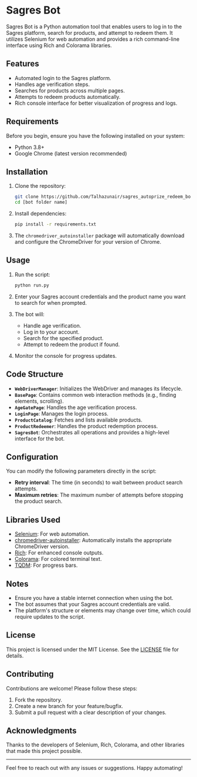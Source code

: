 # Sagres Bot

Sagres Bot is a Python automation tool that enables users to log in to the Sagres platform, search for products, and attempt to redeem them. It utilizes Selenium for web automation and provides a rich command-line interface using Rich and Colorama libraries.

## Features

- Automated login to the Sagres platform.
- Handles age verification steps.
- Searches for products across multiple pages.
- Attempts to redeem products automatically.
- Rich console interface for better visualization of progress and logs.

## Requirements

Before you begin, ensure you have the following installed on your system:

- Python 3.8+
- Google Chrome (latest version recommended)

## Installation

1. Clone the repository:
   ```bash
   git clone https://github.com/Talhazunair/sagres_autoprize_redeem_bot
   cd [bot folder name]
   ```

2. Install dependencies:
   ```bash
   pip install -r requirements.txt
   ```

3. The `chromedriver_autoinstaller` package will automatically download and configure the ChromeDriver for your version of Chrome.

## Usage

1. Run the script:
   ```bash
   python run.py
   ```

2. Enter your Sagres account credentials and the product name you want to search for when prompted.

3. The bot will:
   - Handle age verification.
   - Log in to your account.
   - Search for the specified product.
   - Attempt to redeem the product if found.

4. Monitor the console for progress updates.

## Code Structure

- **`WebDriverManager`**: Initializes the WebDriver and manages its lifecycle.
- **`BasePage`**: Contains common web interaction methods (e.g., finding elements, scrolling).
- **`AgeGatePage`**: Handles the age verification process.
- **`LoginPage`**: Manages the login process.
- **`ProductCatalog`**: Fetches and lists available products.
- **`ProductRedeemer`**: Handles the product redemption process.
- **`SagresBot`**: Orchestrates all operations and provides a high-level interface for the bot.

## Configuration

You can modify the following parameters directly in the script:

- **Retry interval**: The time (in seconds) to wait between product search attempts.
- **Maximum retries**: The maximum number of attempts before stopping the product search.

## Libraries Used

- [Selenium](https://pypi.org/project/selenium/): For web automation.
- [chromedriver-autoinstaller](https://pypi.org/project/chromedriver-autoinstaller/): Automatically installs the appropriate ChromeDriver version.
- [Rich](https://pypi.org/project/rich/): For enhanced console outputs.
- [Colorama](https://pypi.org/project/colorama/): For colored terminal text.
- [TQDM](https://pypi.org/project/tqdm/): For progress bars.

## Notes

- Ensure you have a stable internet connection when using the bot.
- The bot assumes that your Sagres account credentials are valid.
- The platform's structure or elements may change over time, which could require updates to the script.

## License

This project is licensed under the MIT License. See the [LICENSE](LICENSE) file for details.

## Contributing

Contributions are welcome! Please follow these steps:

1. Fork the repository.
2. Create a new branch for your feature/bugfix.
3. Submit a pull request with a clear description of your changes.

## Acknowledgments

Thanks to the developers of Selenium, Rich, Colorama, and other libraries that made this project possible.

---

Feel free to reach out with any issues or suggestions. Happy automating!
